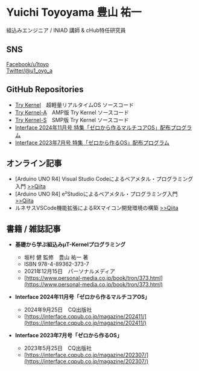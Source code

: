 # Yuichi Toyoyama 豊山 祐一
組込みエンジニア / INIAD 講師 & cHub特任研究員
## SNS
[Facebook/u1toyo](https://www.facebook.com/u1toyo/)  
[Twitter/@u1_oyo_a](https://twitter.com/u1_oyo_a)  

## GitHub Repositories
- [Try Kernel](https://github.com/ytoyoyama/trykernel)　超軽量リアルタイムOS ソースコード  
- [Try Kernel-A](https://github.com/ytoyoyama/trykernel-a)　AMP版 Try Kernel ソースコード
- [Try Kernel-S](https://github.com/ytoyoyama/trykernel-s)　SMP版 Try Kernel ソースコード
- [Interface 2024年11月号 特集「ゼロから作るマルチコアOS」配布プログラム](https://github.com/ytoyoyama/interface_trykernel_2)
- [Interface 2023年7月号 特集「ゼロから作るOS」配布プログラム](https://github.com/ytoyoyama/interface_trykernel)


## オンライン記事
- [Arduino UNO R4] Visual Studio Codeによるベアメタル・プログラミング入門 [>>Qiita](https://qiita.com/y_toyoyama/items/b4e858070094a0ce7978)
- [Arduino UNO R4] e²Studioによるベアメタル・プログラミング入門 [>>Qiita](https://qiita.com/y_toyoyama/items/e4da6c4a2a679bacc7af)
- ルネサスVSCode機能拡張によるRXマイコン開発環境の構築 [>>Qiita](https://qiita.com/y_toyoyama/items/98b7511f9f95343f7a40)

## 書籍 / 雑誌記事
- **基礎から学ぶ組込みμT-Kernelプログラミング**  
    - 坂村 健 監修　豊山 祐一 著
    - ISBN 978-4-89362-373-7
    - 2021年12月15日　パーソナルメディア
    - [https://www.personal-media.co.jp/book/tron/373.html](https://www.personal-media.co.jp/book/tron/373.html)

- **Interface 2024年11月号「ゼロから作るマルチコアOS」**
    - 2024年9月25日　CQ出版社
    - [https://interface.cqpub.co.jp/magazine/202411/](https://interface.cqpub.co.jp/magazine/202411/)

- **Interface 2023年7月号「ゼロから作るOS」**
    - 2023年5月25日　CQ出版社
    - [https://interface.cqpub.co.jp/magazine/202307/](https://interface.cqpub.co.jp/magazine/202307/)
